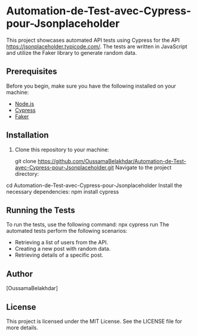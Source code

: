 # Automation-de-Test-avec-Cypress-pour-Jsonplaceholder

This project showcases automated API tests using Cypress for the API https://jsonplaceholder.typicode.com/. The tests are written in JavaScript and utilize the Faker library to generate random data.

## Prerequisites

Before you begin, make sure you have the following installed on your machine:

- [Node.js](https://nodejs.org/)
- [Cypress](https://www.cypress.io/)
- [Faker](https://www.npmjs.com/package/@faker-js/faker)

## Installation

1. Clone this repository to your machine:

   git clone https://github.com/OussamaBelakhdar/Automation-de-Test-avec-Cypress-pour-Jsonplaceholder.git
Navigate to the project directory:

cd Automation-de-Test-avec-Cypress-pour-Jsonplaceholder
Install the necessary dependencies:
npm install cypress
## Running the Tests
To run the tests, use the following command:
npx cypress run
The automated tests perform the following scenarios:
- Retrieving a list of users from the API.
- Creating a new post with random data.
- Retrieving details of a specific post.
## Author
[OussamaBelakhdar]

## License
This project is licensed under the MIT License. See the LICENSE file for more details.
